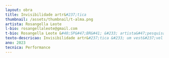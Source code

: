 ```yaml
---
layout: obra
title: Invisibilidade artr&#237;tica
thumbnail: /assets/thumbnail/t-alma.png
artista: Rosangella Leote
l-bio: rosangellaleote@gmail.com
t-bio: Rosangella Leote &#40;SP&#47;BR&#41; &#233; artista&#47;pesquisadora em Arte&#47;Ci&#234;ncia&#47;Tecnologia; Bolsa de Produtividade em Pesquisa &#40;CNPq_B2&#41; pesquisando arte e sustentabilidade com impress&#227;o 3D; Pós&#45;doutora &#40;UAb&#45;PT – FAPESP&#41;; Doutora em Ci&#234;ncias da Comunica&#231;&#227;o &#40;USP&#47;BR – CNPq&#41;.Trabalha em Artemedia envolvendo realidade virtual, instala&#231;&#245;es, esculturas e objetos interativos, “tecnoperformances” e outros. É l&#237;der do grupo de pesquisa GIIP &#40;IA&#47;Unesp&#41;.
texto-descricao: Invisibilidade artr&#237;tica &#233; um vest&#237;vel com proje&#231;&#227;o de imagens de ressonância magn&#233;tica dacoluna e f&#234;mur da artista, onde se pronunciam altera&#231;&#245;es artr&#237;tico&#45;degenerativas osteodiscal einterapofisárias, com h&#233;rnia de disco. A visualiza&#231;&#227;o das diferentes camadas das ressonâncias e eventos sonoros se formam pela intera&#231;&#227;o com o público atrav&#233;s de ultrassons mediados por machine&#45;learning. A obra torna vis&#237;vel degenera&#231;&#245;es que só podem ser supostas atrav&#233;s da dor e conhecidas atrav&#233;s da visualiza&#231;&#227;o pela máquina de ressonância. A intera&#231;&#227;o com o público aciona a ideia de que, tamb&#233;m atrav&#233;s do som, o invis&#237;vel destes corpos que interagem, se atualiza aos olhos dos outros e aos seus mesmos. É tamb&#233;m uma imers&#227;o na inescapabilidade aos efeitos do tempo, no corpo e na mente.
ano: 2023
tecnica: Performance
---
```



